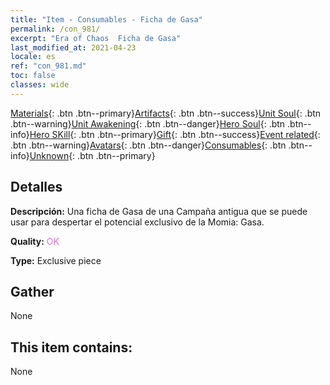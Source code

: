 ```yaml
---
title: "Item - Consumables - Ficha de Gasa"
permalink: /con_981/
excerpt: "Era of Chaos  Ficha de Gasa"
last_modified_at: 2021-04-23
locale: es
ref: "con_981.md"
toc: false
classes: wide
---
```

 [Materials](/ItemsES/){: .btn .btn--primary}[Artifacts](/ItemsES/Artifacts/){: .btn .btn--success}[Unit Soul](/ItemsES/UnitSoul/){: .btn .btn--warning}[Unit Awakening](/ItemsES/UnitAwakening/){: .btn .btn--danger}[Hero Soul](/ItemsES/HeroSoul/){: .btn .btn--info}[Hero SKill](/ItemsES/HeroSkill/){: .btn .btn--primary}[Gift](/ItemsES/Gift/){: .btn .btn--success}[Event related](/ItemsES/Events/){: .btn .btn--warning}[Avatars](/ItemsES/Avatars/){: .btn .btn--danger}[Consumables](/ItemsES/Consumables/){: .btn .btn--info}[Unknown](/ItemsES/Unknown/){: .btn .btn--primary}

## Detalles
 **Descripción:** Una ficha de Gasa de una Campaña antigua que se puede usar para despertar el potencial exclusivo de la Momia: Gasa.

 **Quality:** <span style="color: #DA70D6">OK</span>

 **Type:** Exclusive piece

## Gather

  None

## This item contains:

  None

